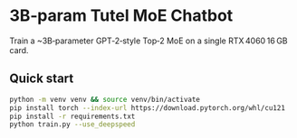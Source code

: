 # 3B‑param Tutel MoE Chatbot

Train a ~3B‑parameter GPT‑2‑style Top‑2 MoE on a single RTX 4060 16 GB card.

## Quick start

```bash
python -m venv venv && source venv/bin/activate
pip install torch --index-url https://download.pytorch.org/whl/cu121
pip install -r requirements.txt
python train.py --use_deepspeed
```
